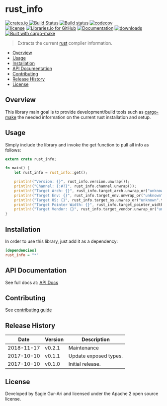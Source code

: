# rust_info

[![crates.io](https://img.shields.io/crates/v/rust_info.svg)](https://crates.io/crates/rust_info) [![Build Status](https://travis-ci.org/sagiegurari/rust_info.svg)](http://travis-ci.org/sagiegurari/rust_info) [![Build status](https://ci.appveyor.com/api/projects/status/yabao0rd9jrv4lli?svg=true)](https://ci.appveyor.com/project/sagiegurari/rust-info) [![codecov](https://codecov.io/gh/sagiegurari/rust_info/branch/master/graph/badge.svg)](https://codecov.io/gh/sagiegurari/rust_info)<br>
[![license](https://img.shields.io/crates/l/rust_info.svg)](https://github.com/sagiegurari/rust_info/blob/master/LICENSE) [![Libraries.io for GitHub](https://img.shields.io/librariesio/github/sagiegurari/rust_info.svg)](https://libraries.io/cargo/rust_info) [![Documentation](https://docs.rs/rust_info/badge.svg)](https://docs.rs/crate/rust_info/) [![downloads](https://img.shields.io/crates/d/rust_info.svg)](https://crates.io/crates/rust_info)<br>
[![Built with cargo-make](https://sagiegurari.github.io/cargo-make/assets/badges/cargo-make.svg)](https://sagiegurari.github.io/cargo-make)

> Extracts the current [rust](https://www.rust-lang.org/) compiler information.

* [Overview](#overview)
* [Usage](#usage)
* [Installation](#installation)
* [API Documentation](https://sagiegurari.github.io/rust_info/)
* [Contributing](.github/CONTRIBUTING.md)
* [Release History](#history)
* [License](#license)

<a name="overview"></a>
## Overview
This library main goal is to provide development/build tools such as [cargo-make](https://sagiegurari.github.io/cargo-make/) the needed information on the current rust installation and setup.

<a name="usage"></a>
## Usage
Simply include the library and invoke the get function to pull all info as follows:

````rust
extern crate rust_info;

fn main() {
    let rust_info = rust_info::get();

    println!("Version: {}", rust_info.version.unwrap());
    println!("Channel: {:#?}", rust_info.channel.unwrap());
    println!("Target Arch: {}", rust_info.target_arch.unwrap_or("unknown".to_string()));
    println!("Target Env: {}", rust_info.target_env.unwrap_or("unknown".to_string()));
    println!("Target OS: {}", rust_info.target_os.unwrap_or("unknown".to_string()));
    println!("Target Pointer Width: {}", rust_info.target_pointer_width.unwrap_or("unknown".to_string()));
    println!("Target Vendor: {}", rust_info.target_vendor.unwrap_or("unknown".to_string()));
}
````

<a name="installation"></a>
## Installation
In order to use this library, just add it as a dependency:

```ini
[dependencies]
rust_info = "*"
```

## API Documentation
See full docs at: [API Docs](https://sagiegurari.github.io/rust_info/)

## Contributing
See [contributing guide](.github/CONTRIBUTING.md)

<a name="history"></a>
## Release History

| Date        | Version | Description |
| ----------- | ------- | ----------- |
| 2018-11-17  | v0.2.1  | Maintenance |
| 2017-10-10  | v0.1.1  | Update exposed types. |
| 2017-10-10  | v0.1.0  | Initial release. |

<a name="license"></a>
## License
Developed by Sagie Gur-Ari and licensed under the Apache 2 open source license.